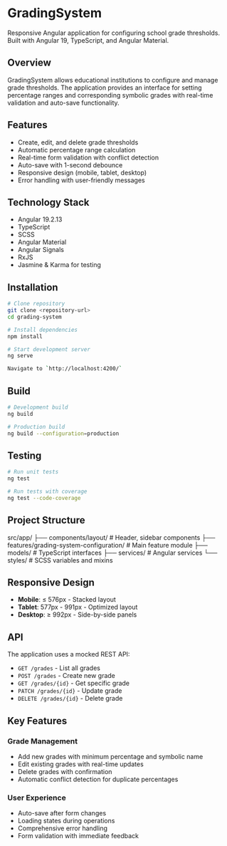 # GradingSystem

Responsive Angular application for configuring school grade thresholds. Built with Angular 19, TypeScript, and Angular Material.

## Overview

GradingSystem allows educational institutions to configure and manage grade thresholds. The application provides an interface for setting percentage ranges and corresponding symbolic grades with real-time validation and auto-save functionality.

## Features

- Create, edit, and delete grade thresholds
- Automatic percentage range calculation
- Real-time form validation with conflict detection
- Auto-save with 1-second debounce
- Responsive design (mobile, tablet, desktop)
- Error handling with user-friendly messages

## Technology Stack

- Angular 19.2.13
- TypeScript
- SCSS
- Angular Material
- Angular Signals
- RxJS
- Jasmine & Karma for testing

## Installation

```bash
# Clone repository
git clone <repository-url>
cd grading-system

# Install dependencies
npm install

# Start development server
ng serve

Navigate to `http://localhost:4200/`
```

## Build

```bash
# Development build
ng build

# Production build
ng build --configuration=production
```

## Testing

```bash
# Run unit tests
ng test

# Run tests with coverage
ng test --code-coverage
```

## Project Structure

src/app/
├── components/layout/           # Header, sidebar components
├── features/grading-system-configuration/  # Main feature module
├── models/                      # TypeScript interfaces
├── services/                    # Angular services
└── styles/                      # SCSS variables and mixins

## Responsive Design

- **Mobile**: ≤ 576px - Stacked layout
- **Tablet**: 577px - 991px - Optimized layout  
- **Desktop**: ≥ 992px - Side-by-side panels

## API

The application uses a mocked REST API:

- `GET /grades` - List all grades
- `POST /grades` - Create new grade
- `GET /grades/{id}` - Get specific grade
- `PATCH /grades/{id}` - Update grade
- `DELETE /grades/{id}` - Delete grade

## Key Features

### Grade Management
- Add new grades with minimum percentage and symbolic name
- Edit existing grades with real-time updates
- Delete grades with confirmation
- Automatic conflict detection for duplicate percentages

### User Experience
- Auto-save after form changes
- Loading states during operations
- Comprehensive error handling
- Form validation with immediate feedback
